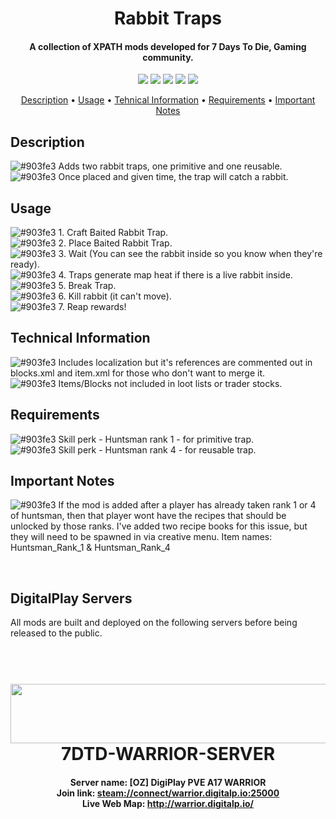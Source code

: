 
<h1 align="center">Rabbit Traps</h1>

<h4 align="center">A collection of XPATH mods developed for 7 Days To Die, Gaming community.</h4>

<p align="center">
  <a href="http://discord.digitalp.io"><img src="https://img.shields.io/badge/dedicated%20server-yes-blue.svg?style=flat-square"></a> 
  <a href="http://discord.digitalp.io"><img src="https://img.shields.io/badge/7dtd__release-alpha-orange.svg?style=flat-square"></a>
  <a href="http://discord.digitalp.io"><img src="https://img.shields.io/badge/version-17.1-a25beb.svg?style=flat-square"></a>
  <a href="http://discord.digitalp.io"><img src="https://img.shields.io/badge/linux-yes-blue.svg?style=flat-square"></a>
  <a href="http://discord.digitalp.io"><img src="https://img.shields.io/badge/windows-yes-blue.svg?style=flat-square"></a>
</p>

<p align="center">
  <a href="#Description">Description</a> •
  <a href="#Usage">Usage</a> •
  <a href="#Technical-Information">Tehnical Information</a> •
  <a href="#Requirements">Requirements</a> •
  <a href="#Important-Notes">Important Notes</a> 
</p>

## Description

![#903fe3](https://placehold.it/15/903fe3/000000?text=+) Adds two rabbit traps, one primitive and one reusable. <br />
![#903fe3](https://placehold.it/15/903fe3/000000?text=+) Once placed and given time, the trap will catch a rabbit. <br />

## Usage

![#903fe3](https://placehold.it/15/903fe3/000000?text=+) 1. Craft Baited Rabbit Trap. <br />
![#903fe3](https://placehold.it/15/903fe3/000000?text=+) 2. Place Baited Rabbit Trap. <br />
![#903fe3](https://placehold.it/15/903fe3/000000?text=+) 3. Wait (You can see the rabbit inside so you know when they're ready). <br />
![#903fe3](https://placehold.it/15/903fe3/000000?text=+) 4. Traps generate map heat if there is a live rabbit inside. <br />
![#903fe3](https://placehold.it/15/903fe3/000000?text=+) 5. Break Trap. <br />
![#903fe3](https://placehold.it/15/903fe3/000000?text=+) 6. Kill rabbit (it can't move). <br />
![#903fe3](https://placehold.it/15/903fe3/000000?text=+) 7. Reap rewards! <br />

## Technical Information

![#903fe3](https://placehold.it/15/903fe3/000000?text=+) Includes localization but it's references are commented out in blocks.xml and item.xml for those who don't want to merge it. <br />
![#903fe3](https://placehold.it/15/903fe3/000000?text=+) Items/Blocks not included in loot lists or trader stocks. <br />

## Requirements

![#903fe3](https://placehold.it/15/903fe3/000000?text=+) Skill perk - Huntsman rank 1 - for primitive trap. <br />
![#903fe3](https://placehold.it/15/903fe3/000000?text=+) Skill perk - Huntsman rank 4 - for reusable trap. <br />

## Important Notes

![#903fe3](https://placehold.it/15/903fe3/000000?text=+) If the mod is added after a player has already taken rank 1 or 4 of huntsman, then that player wont have the recipes that should be unlocked by those ranks. I've added two recipe books for this issue, but they will need to be spawned in via creative menu. Item names: Huntsman_Rank_1 & Huntsman_Rank_4  <br />

<br />

## DigitalPlay Servers 

All mods are built and deployed on the following servers before being released to the public. 

<h1 align="center">
  <br>
  <a href="https://www.gametracker.com/server_info/139.99.144.61:25000/" target="_blank"><img src="https://cache.gametracker.com/server_info/139.99.144.61:25000/b_560_95_1.png" border="0" width="560" height="95" alt=""/></a>
  <br>
  7DTD-WARRIOR-SERVER<br></h1>
<h4 align="center" >Server name: [OZ] DigiPlay PVE A17 WARRIOR<br />
Join link: <a href="steam://connect/warrior.digitalp.io:25000" target="_blank">steam://connect/warrior.digitalp.io:25000</a><br />
Live Web Map: <a href="http://warrior.digitalp.io/" target="_blank">http://warrior.digitalp.io/</a></h4>
  




